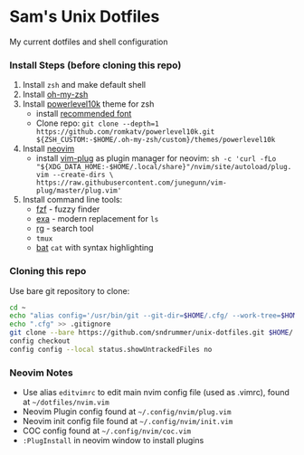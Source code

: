 # Sam's Unix Dotfiles

My current dotfiles and shell configuration

### Install Steps (before cloning this repo)

1. Install `zsh` and make default shell
2. Install [oh-my-zsh](https://ohmyz.sh/)
3. Install [powerlevel10k](https://github.com/romkatv/powerlevel10k) theme for zsh
    - install [recommended font](https://github.com/romkatv/powerlevel10k#meslo-nerd-font-patched-for-powerlevel10k)
    - Clone repo: `git clone --depth=1 https://github.com/romkatv/powerlevel10k.git
        ${ZSH_CUSTOM:-$HOME/.oh-my-zsh/custom}/themes/powerlevel10k`
4. Install [neovim](https://github.com/neovim/neovim/wiki/Installing-Neovim)
    - install [vim-plug](https://github.com/junegunn/vim-plug) as plugin manager for neovim:
    `sh -c 'curl -fLo "${XDG_DATA_HOME:-$HOME/.local/share}"/nvim/site/autoload/plug.vim --create-dirs \
       https://raw.githubusercontent.com/junegunn/vim-plug/master/plug.vim'`
5. Install command line tools:
    - [fzf](https://github.com/junegunn/fzf) - fuzzy finder
    - [exa](https://github.com/ogham/exa)    - modern replacement for `ls`
    - [rg](https://github.com/BurntSushi/ripgrep) - search tool
    - `tmux`
    - [bat](https://github.com/sharkdp/bat) `cat` with syntax highlighting


### Cloning this repo

Use bare git repository to clone:

```bash
cd ~
echo "alias config='/usr/bin/git --git-dir=$HOME/.cfg/ --work-tree=$HOME'" >> $HOME/.zshrc
echo ".cfg" >> .gitignore
git clone --bare https://github.com/sndrummer/unix-dotfiles.git $HOME/.cfg
config checkout
config config --local status.showUntrackedFiles no
```


### Neovim Notes

- Use alias `editvimrc` to edit main nvim config file (used as .vimrc), found at `~/dotfiles/nvim.vim`
- Neovim Plugin config found at `~/.config/nvim/plug.vim`
- Neovim init config file found at `~/.config/nvim/init.vim`
- COC config found at `~/.config/nvim/coc.vim`
- `:PlugInstall` in neovim window to install plugins

